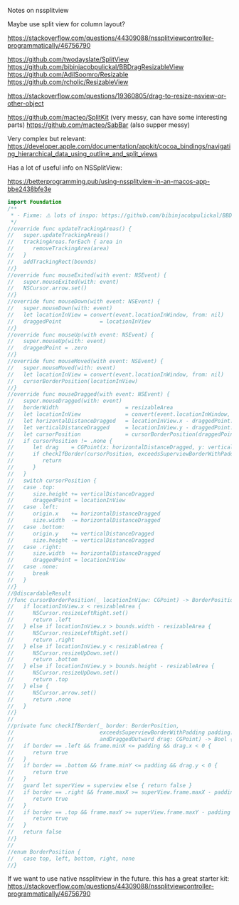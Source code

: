 Notes on nssplitview<!--more--> 

Maybe use split view for column layout?

https://stackoverflow.com/questions/44309088/nssplitviewcontroller-programmatically/46756790

https://github.com/twodayslate/SplitView
https://github.com/bibinjacobpulickal/BBDragResizableView
https://github.com/AdilSoomro/Resizable
https://github.com/rcholic/ResizableView


https://stackoverflow.com/questions/19360805/drag-to-resize-nsview-or-other-object


https://github.com/macteo/SplitKit (very messy, can have some interesting parts)
https://github.com/macteo/SabBar (also supper messy)


Very complex but relevant: https://developer.apple.com/documentation/appkit/cocoa_bindings/navigating_hierarchical_data_using_outline_and_split_views


Has a lot of useful info on NSSplitView:

https://betterprogramming.pub/using-nssplitview-in-an-macos-app-bbe2438bfe3e


```swift
import Foundation
/**
 * - Fixme: ⚠️️ lots of inspo: https://github.com/bibinjacobpulickal/BBDragResizableView/tree/master/AppKit%20Cocoa%20Resizable%20NSView
 */
//override func updateTrackingAreas() {
//   super.updateTrackingAreas()
//   trackingAreas.forEach { area in
//      removeTrackingArea(area)
//   }
//   addTrackingRect(bounds)
//}
//override func mouseExited(with event: NSEvent) {
//   super.mouseExited(with: event)
//   NSCursor.arrow.set()
//}
//override func mouseDown(with event: NSEvent) {
//   super.mouseDown(with: event)
//   let locationInView = convert(event.locationInWindow, from: nil)
//   draggedPoint            = locationInView
//}
//override func mouseUp(with event: NSEvent) {
//   super.mouseUp(with: event)
//   draggedPoint = .zero
//}
//override func mouseMoved(with event: NSEvent) {
//   super.mouseMoved(with: event)
//   let locationInView = convert(event.locationInWindow, from: nil)
//   cursorBorderPosition(locationInView)
//}
//override func mouseDragged(with event: NSEvent) {
//   super.mouseDragged(with: event)
//   borderWidth                     = resizableArea
//   let locationInView              = convert(event.locationInWindow, from: nil)
//   let horizontalDistanceDragged   = locationInView.x - draggedPoint.x
//   let verticalDistanceDragged     = locationInView.y - draggedPoint.y
//   let cursorPosition              = cursorBorderPosition(draggedPoint)
//   if cursorPosition != .none {
//      let drag    = CGPoint(x: horizontalDistanceDragged, y: verticalDistanceDragged)
//      if checkIfBorder(cursorPosition, exceedsSuperviewBorderWithPadding: 12, andDraggedOutward: drag) {
//         return
//      }
//   }
//   switch cursorPosition {
//   case .top:
//      size.height += verticalDistanceDragged
//      draggedPoint = locationInView
//   case .left:
//      origin.x    += horizontalDistanceDragged
//      size.width  -= horizontalDistanceDragged
//   case .bottom:
//      origin.y    += verticalDistanceDragged
//      size.height -= verticalDistanceDragged
//   case .right:
//      size.width  += horizontalDistanceDragged
//      draggedPoint = locationInView
//   case .none:
//      break
//   }
//}
//@discardableResult
//func cursorBorderPosition(_ locationInView: CGPoint) -> BorderPosition {
//   if locationInView.x < resizableArea {
//      NSCursor.resizeLeftRight.set()
//      return .left
//   } else if locationInView.x > bounds.width - resizableArea {
//      NSCursor.resizeLeftRight.set()
//      return .right
//   } else if locationInView.y < resizableArea {
//      NSCursor.resizeUpDown.set()
//      return .bottom
//   } else if locationInView.y > bounds.height - resizableArea {
//      NSCursor.resizeUpDown.set()
//      return .top
//   } else {
//      NSCursor.arrow.set()
//      return .none
//   }
//}
//
//private func checkIfBorder(_ border: BorderPosition,
//                           exceedsSuperviewBorderWithPadding padding: CGFloat,
//                           andDraggedOutward drag: CGPoint) -> Bool {
//   if border == .left && frame.minX <= padding && drag.x < 0 {
//      return true
//   }
//   if border == .bottom && frame.minY <= padding && drag.y < 0 {
//      return true
//   }
//   guard let superView = superview else { return false }
//   if border == .right && frame.maxX >= superView.frame.maxX - padding && drag.x > 0 {
//      return true
//   }
//   if border == .top && frame.maxY >= superView.frame.maxY - padding && drag.y > 0 {
//      return true
//   }
//   return false
//}
//
//enum BorderPosition {
//   case top, left, bottom, right, none
//}

```

If we want to use native nssplitview in the future. this has a great starter kit: https://stackoverflow.com/questions/44309088/nssplitviewcontroller-programmatically/46756790
